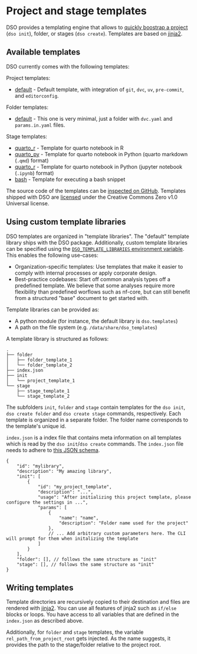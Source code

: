 # Project and stage templates

DSO provides a templating engine that allows to [quickly boostrap a project](../tutorials/getting_started.md#dso-init----initialize-a-project)
(`dso init`), folder, or stages (`dso create`).
Templates are based on [jinja2](https://jinja.palletsprojects.com/en/stable/templates/).

## Available templates

DSO currently comes with the following templates:

Project templates:

-   [default](https://github.com/Boehringer-Ingelheim/dso/tree/main/src/dso/templates/init/default) - Default template, with
    integration of `git`, `dvc`, `uv`, `pre-commit`, and `editorconfig`.

Folder templates:

-   [default](https://github.com/Boehringer-Ingelheim/dso/tree/main/src/dso/templates/folder/default) - This one is very minimal, just a folder with `dvc.yaml` and `params.in.yaml` files.

Stage templates:

-   [quarto_r](https://github.com/Boehringer-Ingelheim/dso/tree/main/src/dso/templates/stage/quarto) - Template for quarto notebook in R
-   [quarto_py](https://github.com/Boehringer-Ingelheim/dso/tree/main/src/dso/templates/stage/quarto) - Template for quarto notebook in Python (quarto markdown (`.qmd`) format)
-   [quarto_r](https://github.com/Boehringer-Ingelheim/dso/tree/main/src/dso/templates/stage/quarto) - Template for quarto notebook in Python (jupyter notebook (`.ipynb`) format)
-   [bash](https://github.com/Boehringer-Ingelheim/dso/tree/main/src/dso/templates/stage/bash) - Template for executing a bash snippet

The source code of the templates can be [inspected on GitHub](https://github.com/Boehringer-Ingelheim/dso/tree/main/src/dso/templates).
Templates shipped with DSO are [licensed](https://github.com/Boehringer-Ingelheim/dso/blob/main/src/dso/templates/LICENSE) under the Creative Commons Zero v1.0
Universal license.

## Using custom template libraries

DSO templates are organized in "template libraries". The "default" template library ships with the DSO package.
Additionally, custom template libraries can be specified using the [`DSO_TEMPLATE_LIBRARIES` environment variable](cli_configuration.md#environment-variables).
This enables the following use-cases:

-   Organization-specific templates: Use templates that make it easier to comply with internal processes or apply
    corporate design.
-   Best-practice codebases: Start off common analysis types off a predefined template. We believe that some analyses
    require more flexibility than predefined worflows such as nf-core, but can still benefit from a structured
    "base" document to get started with.

Template libraries can be provided as:

-   A python module (for instance, the default library is `dso.templates`)
-   A path on the file system (e.g. `/data/share/dso_templates`)

A template library is structured as follows:

```
.
├── folder
│   ├── folder_template_1
│   └── folder_template_2
├── index.json
├── init
│   └── project_template_1
└── stage
    ├── stage_template_1
    └── stage_template_2
```

The subfolders `init`, `folder` and `stage` contain templates for the `dso init`, `dso create folder` and `dso create stage`
commands, respectively. Each template is organized in a separate folder. The folder name corresponds to the template's unique
id.

`index.json` is a index file that contains meta information on all templates which is read by the `dso init`/`dso create`
commands. The `index.json` file needs to adhere to [this JSON schema](https://github.com/Boehringer-Ingelheim/dso/blob/main/src/dso/templates/schema.json).

```jsonc
{
    "id": "mylibrary",
    "description": "My amazing library",
    "init": [
        {
            "id": "my_project_template",
            "description": "...",
            "usage": "After initializing this project template, please configure the settings in ...",
            "params": [
                {
                    "name": "name",
                    "description": "Folder name used for the project"
                },
                // ... Add arbitrary custom parameters here. The CLI will prompt for them when initalizing the template
            ]
        }
    ],
    "folder": [], // follows the same structure as "init"
    "stage": [], // follows the same structure as "init"
}
```

## Writing templates

Template directories are recursively copied to their destination and files are rendered with [jinja2](https://jinja.palletsprojects.com/en/stable/templates/).
You can use all features of jinja2 such as `if/else` blocks or loops. You have access to all variables that
are defined in the `index.json` as described above.

Additionally, for `folder` and `stage` templates, the variable `rel_path_from_project_root` gets injected. As
the name suggests, it provides the path to the stage/folder relative to the project root.
